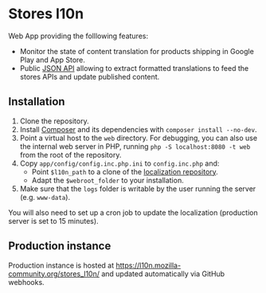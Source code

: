 # Stores l10n

Web App providing the folllowing features:
* Monitor the state of content translation for products shipping in Google Play and App Store.
* Public [JSON API](https://l10n.mozilla-community.org/stores_l10n/documentation/) allowing to extract formatted translations to feed the stores APIs and update published content.

## Installation

1. Clone the repository.
2. Install [Composer](https://getcomposer.org/) and its dependencies with `composer install --no-dev`.
3. Point a virtual host to the `web` directory. For debugging, you can also use the internal web server in PHP, running `php -S localhost:8080 -t web` from the root of the repository.
4. Copy `app/config/config.inc.php.ini` to `config.inc.php` and:
    * Point `$l10n_path` to a clone of the [localization repository](https://github.com/mozilla-l10n/appstores/).
    * Adapt the `$webroot_folder` to your installation.
5. Make sure that the `logs` folder is writable by the user running the server (e.g. `www-data`).

You will also need to set up a cron job to update the localization (production server is set to 15 minutes).

## Production instance

Production instance is hosted at https://l10n.mozilla-community.org/stores_l10n/ and updated automatically via GitHub webhooks.
